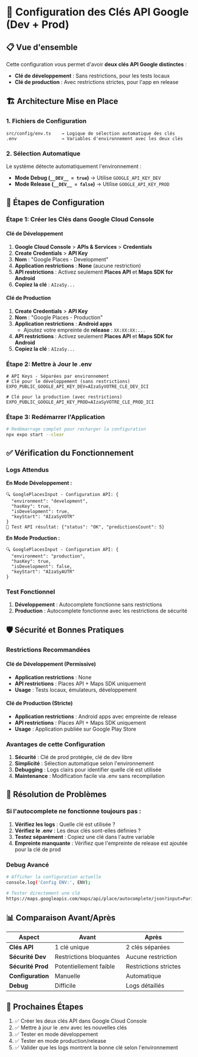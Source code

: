 # 🔑 Configuration des Clés API Google (Dev + Prod)

## 📋 Vue d'ensemble

Cette configuration vous permet d'avoir **deux clés API Google distinctes** :
- **Clé de développement** : Sans restrictions, pour les tests locaux
- **Clé de production** : Avec restrictions strictes, pour l'app en release

## 🏗️ Architecture Mise en Place

### 1. Fichiers de Configuration
```
src/config/env.ts    → Logique de sélection automatique des clés
.env                 → Variables d'environnement avec les deux clés
```

### 2. Sélection Automatique
Le système détecte automatiquement l'environnement :
- **Mode Debug (`__DEV__ = true`)** → Utilise `GOOGLE_API_KEY_DEV`
- **Mode Release (`__DEV__ = false`)** → Utilise `GOOGLE_API_KEY_PROD`

## 🔧 Étapes de Configuration

### Étape 1: Créer les Clés dans Google Cloud Console

#### Clé de Développement
1. **Google Cloud Console** > **APIs & Services** > **Credentials**
2. **Create Credentials** > **API Key**
3. **Nom** : "Google Places - Development"
4. **Application restrictions** : **None** (aucune restriction)
5. **API restrictions** : Activez seulement **Places API** et **Maps SDK for Android**
6. **Copiez la clé** : `AIzaSy...`

#### Clé de Production  
1. **Create Credentials** > **API Key**
2. **Nom** : "Google Places - Production"
3. **Application restrictions** : **Android apps**
   - Ajoutez votre empreinte de **release** : `XX:XX:XX:...` 
4. **API restrictions** : Activez seulement **Places API** et **Maps SDK for Android**
5. **Copiez la clé** : `AIzaSy...`

### Étape 2: Mettre à Jour le .env

```properties
# API Keys - Séparées par environnement
# Clé pour le développement (sans restrictions)
EXPO_PUBLIC_GOOGLE_API_KEY_DEV=AIzaSyVOTRE_CLE_DEV_ICI

# Clé pour la production (avec restrictions)  
EXPO_PUBLIC_GOOGLE_API_KEY_PROD=AIzaSyVOTRE_CLE_PROD_ICI
```

### Étape 3: Redémarrer l'Application

```bash
# Redémarrage complet pour recharger la configuration
npx expo start --clear
```

## ✅ Vérification du Fonctionnement

### Logs Attendus

**En Mode Développement :**
```
🔍 GooglePlacesInput - Configuration API: {
  "environment": "development",
  "hasKey": true,
  "isDevelopment": true,
  "keyStart": "AIzaSyVOTR"
}
🧪 Test API résultat: {"status": "OK", "predictionsCount": 5}
```

**En Mode Production :**
```
🔍 GooglePlacesInput - Configuration API: {
  "environment": "production", 
  "hasKey": true,
  "isDevelopment": false,
  "keyStart": "AIzaSyAUTR"
}
```

### Test Fonctionnel
1. **Développement** : Autocomplete fonctionne sans restrictions
2. **Production** : Autocomplete fonctionne avec les restrictions de sécurité

## 🛡️ Sécurité et Bonnes Pratiques

### Restrictions Recommandées

#### Clé de Développement (Permissive)
- **Application restrictions** : None
- **API restrictions** : Places API + Maps SDK uniquement
- **Usage** : Tests locaux, émulateurs, développement

#### Clé de Production (Stricte)
- **Application restrictions** : Android apps avec empreinte de release
- **API restrictions** : Places API + Maps SDK uniquement  
- **Usage** : Application publiée sur Google Play Store

### Avantages de cette Configuration
1. **Sécurité** : Clé de prod protégée, clé de dev libre
2. **Simplicité** : Sélection automatique selon l'environnement
3. **Debugging** : Logs clairs pour identifier quelle clé est utilisée
4. **Maintenance** : Modification facile via .env sans recompilation

## 🚨 Résolution de Problèmes

### Si l'autocomplete ne fonctionne toujours pas :

1. **Vérifiez les logs** : Quelle clé est utilisée ?
2. **Vérifiez le .env** : Les deux clés sont-elles définies ?
3. **Testez séparément** : Copiez une clé dans l'autre variable
4. **Empreinte manquante** : Vérifiez que l'empreinte de release est ajoutée pour la clé de prod

### Debug Avancé
```bash
# Afficher la configuration actuelle
console.log('Config ENV:', ENV);

# Tester directement une clé
https://maps.googleapis.com/maps/api/place/autocomplete/json?input=Paris&key=VOTRE_CLE&language=fr
```

## 📊 Comparaison Avant/Après

| Aspect | Avant | Après |
|--------|-------|--------|
| **Clés API** | 1 clé unique | 2 clés séparées |
| **Sécurité Dev** | Restrictions bloquantes | Aucune restriction |
| **Sécurité Prod** | Potentiellement faible | Restrictions strictes |
| **Configuration** | Manuelle | Automatique |
| **Debug** | Difficile | Logs détaillés |

## 🎯 Prochaines Étapes

1. ✅ Créer les deux clés API dans Google Cloud Console
2. ✅ Mettre à jour le .env avec les nouvelles clés
3. ✅ Tester en mode développement
4. ✅ Tester en mode production/release
5. ✅ Valider que les logs montrent la bonne clé selon l'environnement
